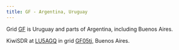 ```yaml
---
title: GF - Argentina, Uruguay
---
```

Grid [GF](https://www.karhukoti.com/maidenhead-grid-square-locator/?grid=GF)
is Uruguay and parts of Argentina, including Buenos Aires.

KiwiSDR at [LU5AGQ](http://sdr.lu5agq.com:8073/) in grid 
[GF05tj](https://www.karhukoti.com/maidenhead-grid-square-locator/?grid=GF05tj),
Buenos Aires.
